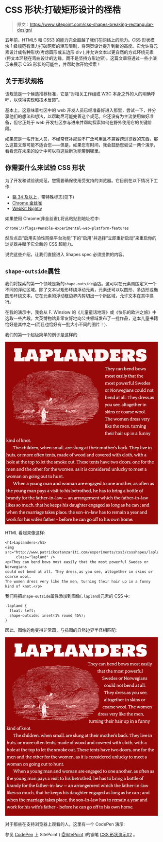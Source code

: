 # CSS 形状:打破矩形设计的桎梏

> 原文：<https://www.sitepoint.com/css-shapes-breaking-rectangular-design/>

五年前，HTML5 和 CSS3 的能力完全超越了我们在网络上的能力。CSS 形状模块 1 级规范有潜力打破网页的矩形限制，将网页设计提升到新的高度。它允许将元素设计成各种形状(考虑圆形或五边形 div ),并允许文本以更自然的方式环绕元素(将文本环绕在弯曲设计的边缘，而不是坚持方形边界)。这篇文章将通过一些小演示来展示 CSS 形状的可能性，并帮助你开始探索！

## 关于形状规格

该规范是一个候选推荐标准，它是“对相关工作组或 W3C 本身之外的人的明确呼吁，以获得实现和技术反馈”。

基本上，这意味着社区中的 web 开发人员已经准备好进入那里，尝试一下，并分享他们的想法和想法，以帮助尽可能完善这个规范。它还没有为主流使用做好准备，但它正处于 web 开发社区参与进来并帮助探索如何在野外使用它的关键阶段。

如果您是一名开发人员，不经常修补那些不广泛可用且不兼容跨浏览器的东西，那么这篇文章可能不适合您——但是，如果您有时间，我会鼓励您尝试一两个演示，看看您在未来的设计中可以将这些新功能带到哪里。

## 你需要什么来试验 CSS 形状

为了开发和试验该规范，您需要确保使用受支持的浏览器。它目前在以下情况下工作:

*   [铬 34 及以上](https://www.google.com/intl/en/chrome/browser/)，带特殊标志(见下)
*   [Chrome 金丝雀](https://www.google.com/intl/en/chrome/browser/canary.html)
*   [WebKit Nightly](http://nightly.webkit.org/)

如果使用 Chrome(非金丝雀),将此粘贴到地址栏中:

```
chrome://flags/#enable-experimental-web-platform-features
```

然后点击“启用实验性网络平台功能”下的“启用”并选择“立即重新启动”来重启你的浏览器并赋予它全新的 CSS 超能力。

说完这些介绍，让我们直接进入 Shapes spec 必须提供的内容。

## `shape-outside`属性

我们将探索的第一个领域是新的`shape-outside`酒店。这可以在元素周围定义一个不同的浮动区域。除了文本以矩形环绕浮动元素，元素还可以以圆形、多边形或椭圆形环绕文本。它在元素的浮动框边界内剪切出一个新区域，允许文本在其中换行。

在我的演示中，我会从 F. Winslow 的《儿童童话地理》或《快乐的欧洲之旅》中选取一些片段。大英博物馆非常友好地向公共领域发布了一批作品，这本儿童书籍恰好是其中之一(而且也恰好有一批大小不同的图片！).

我们的第一个超级简单的例子是这样的:

![Before rounded corners](img/f77961c10aeca4c7070aacd40d03e05a.png)

HTML 看起来像这样:

```
<h1>Laplanders</h1>
<img src="http://www.patrickcatanzariti.com/experiments/css3/cssshapes/lapland.png" 
     class="lapland" />
<p>They can bend bows most easily that the most powerful Swedes or Norwegians
could not bend at all. They dress,as you see, altogether in skins or coarse wool. 
The women dress very like the men, turning their hair up in a funny kind of knot.</p>
```

我们将把`shape-outside`属性添加到图像(`.lapland`)元素的 CSS 中:

```
.lapland {
  float: left;
  shape-outside: inset(1% round 45%);
}
```

因此，图像的角变得非常圆，与插图的自然边界半径相匹配:

![After rounded corners](img/4431c2b01638fe893b1c08b8879527ee.png)

对于那些在支持浏览器上观看的人，这里有一个 CodePen 演示:

参见 [CodePen](http://codepen.io) 上 SitePoint ( [@SitePoint](http://codepen.io/SitePoint) )的钢笔 [CSS 形状演示#2](http://codepen.io/SitePoint/pen/LskqC/) 。